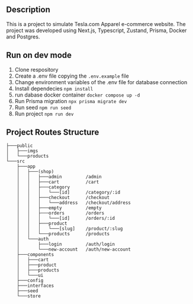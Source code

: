 ## Description
This is a project to simulate Tesla.com Apparel e-commerce website. The project was developed using Next.js, Typescript, Zustand, Prisma, Docker and Postgres.

## Run on dev mode
1. Clone respository
2. Create a .env file copying the ```.env.example``` file
3. Change environment variables of the .env file for database connection
4. Install dependecies ```npm install```
5. run dabase docker container ```docker compose up -d```
6. Run Prisma migration ```npx prisma migrate dev```
7. Run seed ```npm run seed```
6. Run project ```npm run dev```

## Project Routes Structure
```
├───public
│   ├───imgs
│   └───products
└───src
    ├───app
    │   ├───(shop)
    │   │   ├───admin         /admin
    │   │   ├───cart          /cart
    │   │   ├───category        
    │   │   │   └───[id]      /category/:id
    │   │   ├───checkout      /checkout
    │   │   │   └───address   /checkout/address
    │   │   ├───empty         /empty
    │   │   ├───orders        /orders      
    │   │   │   └───[id]      /orders/:id
    │   │   ├───product
    │   │   │   └───[slug]    /product/:slug
    │   │   └───products      /products
    │   └───auth
    │       ├───login         /auth/login
    │       └───new-account   /auth/new-account
    ├───components
    │   ├───cart
    │   ├───product
    │   ├───products
    │   └───ui
    ├───config
    ├───interfaces
    ├───seed
    └───store
```